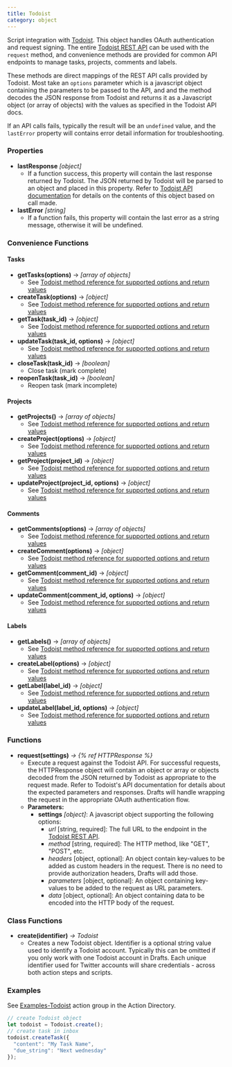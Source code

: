 ```yaml
---
title: Todoist
category: object
---
```


Script integration with [Todoist](http://todoist.com). This object handles OAuth authentication and request signing. The entire [Todoist REST API](https://developer.todoist.com/rest/v8) can be used with the `request` method, and convenience methods are provided for common API endpoints to manage tasks, projects, comments and labels.

These methods are direct mappings of the REST API calls provided by Todoist. Most take an `options` parameter which is a javascript object containing the parameters to be passed to the API, and and the method decodes the JSON response from Todoist and returns it as a Javascript object (or array of objects) with the values as specified in the Todoist API docs.

If an API calls fails, typically the result will be an `undefined` value, and the `lastError` property will contains error detail information for troubleshooting.

### Properties

- **lastResponse** *[object]*
  - If a function success, this property will contain the last response returned by Todoist. The JSON returned by Todoist will be parsed to an object and placed in this property. Refer to [Todoist API documentation](https://developer.todoist.com/rest/v8) for details on the contents of this object based on call made.
- **lastError** *[string]*
  - If a function fails, this property will contain the last error as a string message, otherwise it will be undefined.

### Convenience Functions

#### Tasks

- **getTasks(options)** -> *[array of objects]*
  - See [Todoist method reference for supported options and return values](http://doist.github.io/todoist-api/rest/v8/#get-tasks)
- **createTask(options)** -> *[object]*
  - See [Todoist method reference for supported options and return values](http://doist.github.io/todoist-api/rest/v8/#create-a-new-task)
- **getTask(task_id)** -> *[object]*
  - See [Todoist method reference for supported options and return values](http://doist.github.io/todoist-api/rest/v8/#get-a-task)
- **updateTask(task_id, options)** -> *[object]*
  - See [Todoist method reference for supported options and return values](http://doist.github.io/todoist-api/rest/v8/#update-a-task)
- **closeTask(task_id)** -> *[boolean]*
  - Close task (mark complete)
- **reopenTask(task_id)** -> *[boolean]*
  - Reopen task (mark incomplete)

#### Projects

- **getProjects()** -> *[array of objects]*
  - See [Todoist method reference for supported options and return values](http://doist.github.io/todoist-api/rest/v8/#get-all-projects)
- **createProject(options)** -> *[object]*
  - See [Todoist method reference for supported options and return values](http://doist.github.io/todoist-api/rest/v8/#create-a-new-project)
- **getProject(project_id)** -> *[object]*
  - See [Todoist method reference for supported options and return values](http://doist.github.io/todoist-api/rest/v8/#get-a-project)
- **updateProject(project_id, options)** -> *[object]*
  - See [Todoist method reference for supported options and return values](http://doist.github.io/todoist-api/rest/v8/#update-a-project)

#### Comments

- **getComments(options)** -> *[array of objects]*
  - See [Todoist method reference for supported options and return values](http://doist.github.io/todoist-api/rest/v8/#get-all-comments)
- **createComment(options)** -> *[object]*
  - See [Todoist method reference for supported options and return values](http://doist.github.io/todoist-api/rest/v8/#create-a-new-comment)
- **getComment(comment_id)** -> *[object]*
  - See [Todoist method reference for supported options and return values](http://doist.github.io/todoist-api/rest/v8/#get-a-comment)
- **updateComment(comment_id, options)** -> *[object]*
  - See [Todoist method reference for supported options and return values](http://doist.github.io/todoist-api/rest/v8/#update-a-comment)

#### Labels

- **getLabels()** -> *[array of objects]*
  - See [Todoist method reference for supported options and return values](http://doist.github.io/todoist-api/rest/v8/#get-all-labels)
- **createLabel(options)** -> *[object]*
  - See [Todoist method reference for supported options and return values](http://doist.github.io/todoist-api/rest/v8/#create-a-new-label)
- **getLabel(label_id)** -> *[object]*
  - See [Todoist method reference for supported options and return values](http://doist.github.io/todoist-api/rest/v8/#get-a-label)
- **updateLabel(label_id, options)** -> *[object]*
  - See [Todoist method reference for supported options and return values](http://doist.github.io/todoist-api/rest/v8/#update-a-label)

### Functions

- **request(settings)** *-> {% ref HTTPResponse %}*
  - Execute a request against the Todoist API. For successful requests, the HTTPResponse object will contain an object or array or objects decoded from the JSON returned by Todoist as appropriate to the request made. Refer to Todoist's API documentation for details about the expected parameters and responses. Drafts will handle wrapping the request in the appropriate OAuth authentication flow.
  - **Parameters:**
    - **settings** *[object]*: A javascript object supporting the following options:
      - *url* [string, required]: The full URL to the endpoint in the [Todoist REST API](http://doist.github.io/todoist-api/rest/v8/#overview).
      - *method* [string, required]: The HTTP method, like "GET", "POST", etc.
      - *headers* [object, optional]: An object contain key-values to be added as custom headers in the request. There is no need to provide authorization headers, Drafts will add those.
      - *parameters* [object, optional]: An object containing key-values to be added to the request as URL parameters.
      - *data* [object, optional]: An object containing data to be encoded into the HTTP body of the request.

### Class Functions

- **create(identifier)** *-> Todoist*
  - Creates a new Todoist object. Identifier is a optional string value used to identify a Todoist account. Typically this can be omitted if you only work with one Todoist account in Drafts. Each unique identifier used for Twitter accounts will share credentials - across both action steps and scripts.

### Examples

See [Examples-Todoist](http://actions.getdrafts.com/g/1L3) action group in the Action Directory.

```javascript
// create Todoist object
let todoist = Todoist.create();
// create task in inbox
todoist.createTask({
  "content": "My Task Name",
  "due_string": "Next wednesday"
});
```
